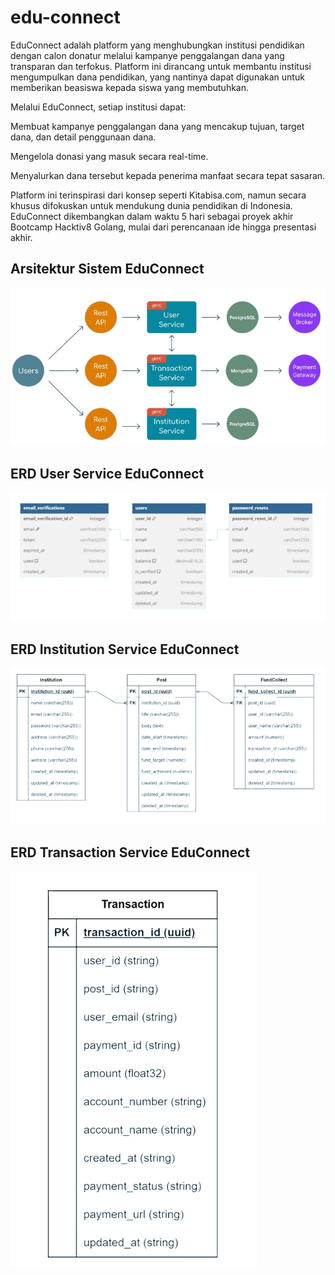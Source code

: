 # edu-connect
EduConnect adalah platform yang menghubungkan institusi pendidikan dengan calon donatur melalui kampanye penggalangan dana yang transparan dan terfokus. Platform ini dirancang untuk membantu institusi mengumpulkan dana pendidikan, yang nantinya dapat digunakan untuk memberikan beasiswa kepada siswa yang membutuhkan.

Melalui EduConnect, setiap institusi dapat:

Membuat kampanye penggalangan dana yang mencakup tujuan, target dana, dan detail penggunaan dana.

Mengelola donasi yang masuk secara real-time.

Menyalurkan dana tersebut kepada penerima manfaat secara tepat sasaran.

Platform ini terinspirasi dari konsep seperti Kitabisa.com, namun secara khusus difokuskan untuk mendukung dunia pendidikan di Indonesia. EduConnect dikembangkan dalam waktu 5 hari sebagai proyek akhir Bootcamp Hacktiv8 Golang, mulai dari perencanaan ide hingga presentasi akhir.

## Arsitektur Sistem EduConnect
![Arsitektur Sistem](./arsitektur.png)

## ERD User Service EduConnect
![ERD User Service](./erd-user.png)

## ERD Institution Service EduConnect
![ERD Institution Service](./erd-institution.png)

## ERD Transaction Service EduConnect
![ERD Transaction Service](./erd-transaction.png)
